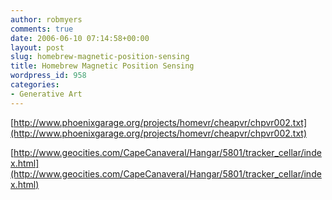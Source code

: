 ```yaml
---
author: robmyers
comments: true
date: 2006-06-10 07:14:58+00:00
layout: post
slug: homebrew-magnetic-position-sensing
title: Homebrew Magnetic Position Sensing
wordpress_id: 958
categories:
- Generative Art
---
```


[http://www.phoenixgarage.org/projects/homevr/cheapvr/chpvr002.txt](http://www.phoenixgarage.org/projects/homevr/cheapvr/chpvr002.txt)  
  
[http://www.geocities.com/CapeCanaveral/Hangar/5801/tracker_cellar/index.html](http://www.geocities.com/CapeCanaveral/Hangar/5801/tracker_cellar/index.html)  


